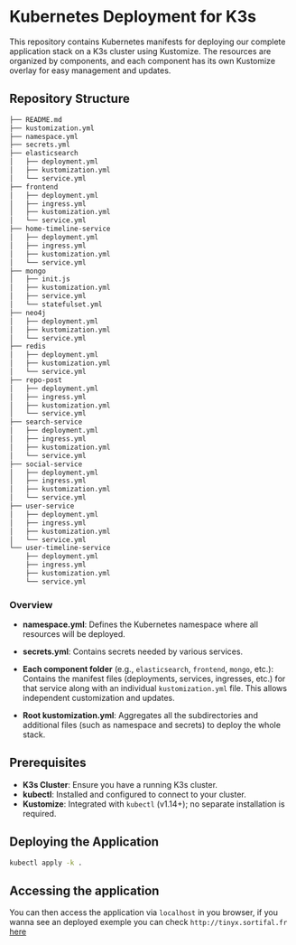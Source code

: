 # Kubernetes Deployment for K3s

This repository contains Kubernetes manifests for deploying our complete application stack on a K3s cluster using Kustomize. The resources are organized by components, and each component has its own Kustomize overlay for easy management and updates.

## Repository Structure

```bash
├── README.md 
├── kustomization.yml 
├── namespace.yml 
├── secrets.yml 
├── elasticsearch 
│   ├── deployment.yml 
│   ├── kustomization.yml 
│   └── service.yml 
├── frontend 
│   ├── deployment.yml 
│   ├── ingress.yml 
│   ├── kustomization.yml 
│   └── service.yml 
├── home-timeline-service 
│   ├── deployment.yml 
│   ├── ingress.yml 
│   ├── kustomization.yml 
│   └── service.yml 
├── mongo 
│   ├── init.js
│   ├── kustomization.yml
│   ├── service.yml 
│   └── statefulset.yml 
├── neo4j 
│   ├── deployment.yml 
│   ├── kustomization.yml 
│   └── service.yml 
├── redis 
│   ├── deployment.yml 
│   ├── kustomization.yml 
│   └── service.yml 
├── repo-post 
│   ├── deployment.yml 
│   ├── ingress.yml 
│   ├── kustomization.yml 
│   └── service.yml 
├── search-service 
│   ├── deployment.yml 
│   ├── ingress.yml 
│   ├── kustomization.yml 
│   └── service.yml 
├── social-service 
│   ├── deployment.yml 
│   ├── ingress.yml 
│   ├── kustomization.yml 
│   └── service.yml 
├── user-service 
│   ├── deployment.yml 
│   ├── ingress.yml 
│   ├── kustomization.yml 
│   └── service.yml 
└── user-timeline-service 
    ├── deployment.yml 
    ├── ingress.yml 
    ├── kustomization.yml 
    └── service.yml
```

### Overview

- **namespace.yml**: Defines the Kubernetes namespace where all resources will be deployed.
- **secrets.yml**: Contains secrets needed by various services.
- **Each component folder** (e.g., `elasticsearch`, `frontend`, `mongo`, etc.):  
  Contains the manifest files (deployments, services, ingresses, etc.) for that service along with an individual `kustomization.yml` file. This allows independent customization and updates.

- **Root kustomization.yml**: Aggregates all the subdirectories and additional files (such as namespace and secrets) to deploy the whole stack.

## Prerequisites

- **K3s Cluster**: Ensure you have a running K3s cluster.
- **kubectl**: Installed and configured to connect to your cluster.
- **Kustomize**: Integrated with `kubectl` (v1.14+); no separate installation is required.

## Deploying the Application


   ```bash
   kubectl apply -k .
   ```

## Accessing the application

You can then access the application via ```localhost``` in you browser, if you wanna see an deployed exemple you can check ```http://tinyx.sortifal.fr``` [here](http://tinyx.sortifal.fr)
